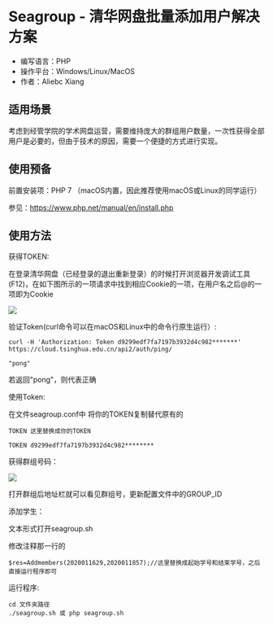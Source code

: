 # Seagroup - 清华网盘批量添加用户解决方案

* 编写语言：PHP
* 操作平台：Windows/Linux/MacOS
* 作者：Aliebc Xiang

## 适用场景

考虑到经管学院的学术网盘运营，需要维持庞大的群组用户数量，一次性获得全部用户是必要的，但由于技术的原因，需要一个便捷的方式进行实现。

## 使用预备

前置安装项：PHP 7 （macOS内置，因此推荐使用macOS或Linux的同学运行）

参见：<https://www.php.net/manual/en/install.php>

## 使用方法

获得TOKEN:

在登录清华网盘（已经登录的退出重新登录）的时候打开浏览器开发调试工具(F12)，在如下图所示的一项请求中找到相应Cookie的一项，在用户名之后@的一项即为Cookie

![](https://pic3.zhimg.com/80/v2-d6948fc688a3fdaad572bc4c1e10e5b5_1440w.png)

验证Token(curl命令可以在macOS和Linux中的命令行原生运行）:

`curl -H 'Authorization: Token d9299edf7fa7197b3932d4c982*******' https://cloud.tsinghua.edu.cn/api2/auth/ping/`

`"pong"`

若返回"pong"，则代表正确

使用Token:

在文件seagroup.conf中 将你的TOKEN复制替代原有的

`TOKEN 这里替换成你的TOKEN`

`TOKEN d9299edf7fa7197b3932d4c982********`

获得群组号码：

![](https://pica.zhimg.com/80/v2-11bfa2c6f95ebfd8d7373b3fa2e6a90f_1440w.png)

打开群组后地址栏就可以看见群组号，更新配置文件中的GROUP_ID

添加学生：

文本形式打开seagroup.sh

修改注释那一行的

```
$res=Addmembers(2020011629,2020011857);//这里替换成起始学号和结束学号，之后直接运行程序即可

```

运行程序:

```
cd 文件夹路径
./seagroup.sh 或 php seagroup.sh

```




